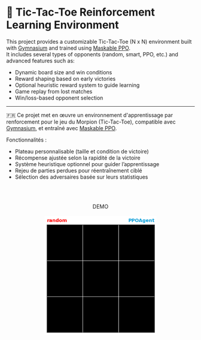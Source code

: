 # 🤖 Tic-Tac-Toe Reinforcement Learning Environment

This project provides a customizable Tic-Tac-Toe (N x N) environment built with [Gymnasium](https://gymnasium.farama.org/) and trained using [Maskable PPO](https://github.com/Stable-Baselines-Team/stable-baselines3-contrib).  
It includes several types of opponents (random, smart, PPO, etc.) and advanced features such as:
- Dynamic board size and win conditions
- Reward shaping based on early victories
- Optional heuristic reward system to guide learning
- Game replay from lost matches
- Win/loss-based opponent selection

---

🇫🇷 Ce projet met en œuvre un environnement d'apprentissage par renforcement pour le jeu du Morpion (Tic-Tac-Toe), compatible avec [Gymnasium](https://gymnasium.farama.org/), et entraîné avec [Maskable PPO](https://github.com/Stable-Baselines-Team/stable-baselines3-contrib).

Fonctionnalités :
- Plateau personnalisable (taille et condition de victoire)
- Récompense ajustée selon la rapidité de la victoire
- Système heuristique optionnel pour guider l’apprentissage
- Rejeu de parties perdues pour réentraînement ciblé
- Sélection des adversaires basée sur leurs statistiques

<br><br>
<div align="center">
  DEMO
</div>
<br>
<div align="center">
  <img src="demo/tic_tac_toe.gif" alt="Demo du jeu" width="300"/>
</div>
